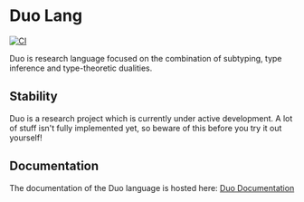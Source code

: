# Duo Lang
[![CI](https://github.com/duo-lang/duo-lang/actions/workflows/ci.yml/badge.svg)](https://github.com/duo-lang/duo-lang/actions/workflows/ci.yml)

Duo is research language focused on the combination of subtyping, type inference and type-theoretic dualities.

## Stability

Duo is a research project which is currently under active development. A lot of stuff isn't fully implemented yet, so beware of this before you try it out yourself!

## Documentation

The documentation of the Duo language is hosted here: [Duo Documentation](https://duo-lang.github.io/documentation/preface.html)
